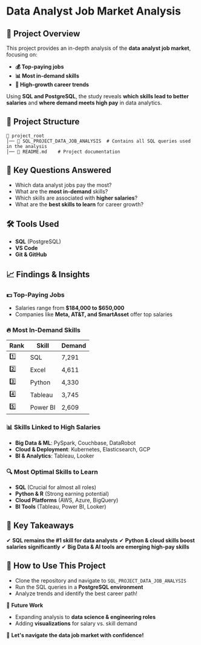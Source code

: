 # Data Analyst Job Market Analysis

## 📌 Project Overview
This project provides an in-depth analysis of the **data analyst job market**, focusing on:
- **💰 Top-paying jobs**
- **📊 Most in-demand skills**
- **🚀 High-growth career trends**

Using **SQL and PostgreSQL**, the study reveals **which skills lead to better salaries** and **where demand meets high pay** in data analytics.

## 📂 Project Structure
```
📁 project_root
│── 📂 SQL_PROJECT_DATA_JOB_ANALYSIS  # Contains all SQL queries used in the analysis
│── 📜 README.md    # Project documentation
```

## 🎯 Key Questions Answered
- Which data analyst jobs pay the most?
- What are the **most in-demand** skills?
- Which skills are associated with **higher salaries**?
- What are the **best skills to learn** for career growth?

## 🛠️ Tools Used
- **SQL** (PostgreSQL)
- **VS Code**
- **Git & GitHub**

## 📈 Findings & Insights
### 💵 **Top-Paying Jobs**
- Salaries range from **$184,000 to $650,000**
- Companies like **Meta, AT&T, and SmartAsset** offer top salaries

### 🔥 **Most In-Demand Skills**
| Rank | Skill    | Demand |
|------|---------|--------|
| 1️⃣  | SQL     | 7,291  |
| 2️⃣  | Excel   | 4,611  |
| 3️⃣  | Python  | 4,330  |
| 4️⃣  | Tableau | 3,745  |
| 5️⃣  | Power BI | 2,609  |

### 📊 **Skills Linked to High Salaries**
- **Big Data & ML**: PySpark, Couchbase, DataRobot
- **Cloud & Deployment**: Kubernetes, Elasticsearch, GCP
- **BI & Analytics**: Tableau, Looker

### 🔍 **Most Optimal Skills to Learn**
- **SQL** (Crucial for almost all roles)
- **Python & R** (Strong earning potential)
- **Cloud Platforms** (AWS, Azure, BigQuery)
- **BI Tools** (Tableau, Power BI, Looker)

## 🚀 Key Takeaways
✔ **SQL remains the #1 skill for data analysts**
✔ **Python & cloud skills boost salaries significantly**
✔ **Big Data & AI tools are emerging high-pay skills**

## 📂 How to Use This Project
- Clone the repository and navigate to `SQL_PROJECT_DATA_JOB_ANALYSIS`
- Run the SQL queries in a **PostgreSQL environment**
- Analyze trends and identify the best career path!

📢 **Future Work**
- Expanding analysis to **data science & engineering roles**
- Adding **visualizations** for salary vs. skill demand

🚀 **Let's navigate the data job market with confidence!**

